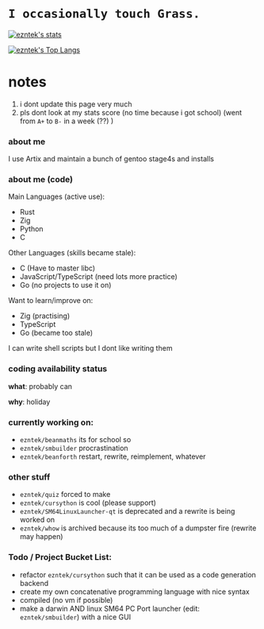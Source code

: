 # `I occasionally touch Grass.`
[![ezntek's stats](https://github-readme-stats.vercel.app/api?username=ezntek&count_private=true&show_icons=true&bg_color=1e1e2e&text_color=cdd6f4&icon_color=cba6f7&title_color=94e2d5)](https://github.com/anuraghazra/github-readme-stats)

[![ezntek's Top Langs](https://github-readme-stats.vercel.app/api/top-langs/?username=ezntek&hide=html,c,cpp,shell&langs_count=3&bg_color=1e1e2e&text_color=cdd6f4&icon_color=cba6f7&title_color=94e2d5)](https://github.com/anuraghazra/github-readme-stats)

# notes
1. i dont update this page very much
2. pls dont look at my stats score (no time because i got school) (went from `A+` to `B-` in a week (??) )

### about me

I use Artix and maintain a bunch of gentoo stage4s and installs

### about me (code)
Main Languages (active use):
* Rust
* Zig
* Python
* C

Other Languages (skills became stale):
* C (Have to master libc)
* JavaScript/TypeScript (need lots more practice)
* Go (no projects to use it on)

Want to learn/improve on:
* Zig (practising)
* TypeScript
* Go (became too stale)

I can write shell scripts but I dont like writing them

### coding availability status
**what**: probably can

**why**: holiday

### currently working on:

* `ezntek/beanmaths` its for school so
* `ezntek/smbuilder` procrastination
* `ezntek/beanforth` restart, rewrite, reimplement, whatever

### other stuff

* `ezntek/quiz` forced to make
* `ezntek/cursython` is cool (please support)
* `ezntek/SM64LinuxLauncher-qt` is deprecated and a rewrite is being worked on
* `ezntek/whow` is archived because its too much of a dumpster fire (rewrite may happen)

### Todo / Project Bucket List:

* refactor `ezntek/cursython` such that it can be used as a code generation backend
* create my own concatenative programming language with nice syntax
 * compiled (no vm if possible)
* make a darwin AND linux SM64 PC Port launcher (edit: `ezntek/smbuilder`) with a nice GUI
